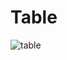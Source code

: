 # Table


![table](https://user-images.githubusercontent.com/85745635/138676393-0c72d5e6-e479-4d9a-b0e4-095d29428f6e.png)
